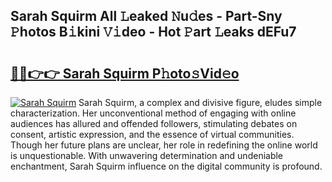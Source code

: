 ## Sarah Squirm All 𝙻eaked 𝙽u𝚍es - Part-Sny 𝙿hotos B𝚒kini 𝚅𝚒deo - Hot 𝙿art 𝙻eaks dEFu7

# <h2><a href="http://ld0mda.urlbe.top/?page=Sarah+Squirm">🔗🔗👉👉 Sarah Squirm P𝚑oto𝚜Vid𝚎o</a></h2>

[![Sarah Squirm](https://i.imgur.com/eBuTRDB.gif)](http://ld0mda.urlbe.top/?page=Sarah+Squirm)
Sarah Squirm, a complex and divisive figure, eludes simple characterization. Her unconventional method of engaging with online audiences has allured and offended followers, stimulating debates on consent, artistic expression, and the essence of virtual communities. Though her future plans are unclear, her role in redefining the online world is unquestionable. With unwavering determination and undeniable enchantment, Sarah Squirm influence on the digital community is profound.
